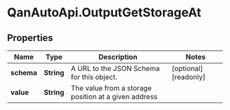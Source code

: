 # QanAutoApi.OutputGetStorageAt

## Properties

Name | Type | Description | Notes
------------ | ------------- | ------------- | -------------
**schema** | **String** | A URL to the JSON Schema for this object. | [optional] [readonly] 
**value** | **String** | The value from a storage position at a given address | 


